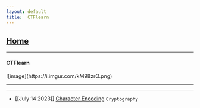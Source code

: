 ```yaml
---
layout: default
title:  CTFlearn
---
```


<h2 class="menu-header" id="index"><a href="../../index.html">Home</a></h2>

* * *
<h4 class="menu-header" id="ctflearn">CTFlearn</h4>
![image](https://i.imgur.com/kM98zrQ.png)
<hr>
<hr>

- [[July 14 2023]] [Character Encoding](https://gr33pp.github.io/posts/ctflearn/posts/character-enc) `Cryptography`

